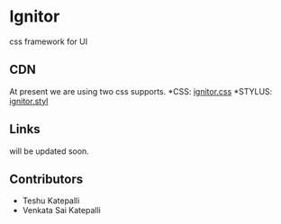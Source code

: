 # Ignitor
css framework for UI

## CDN
At present we are using two css supports.
*CSS: [ignitor.css](https://cdn.codejunkers.in/ignitor/css/ignitor.css)
*STYLUS: [ignitor.styl](https://cdn.codejunkers.in/ignitor/css/ignitor.styl)

## Links
will be updated soon.

## Contributors
- Teshu Katepalli
- Venkata Sai Katepalli
